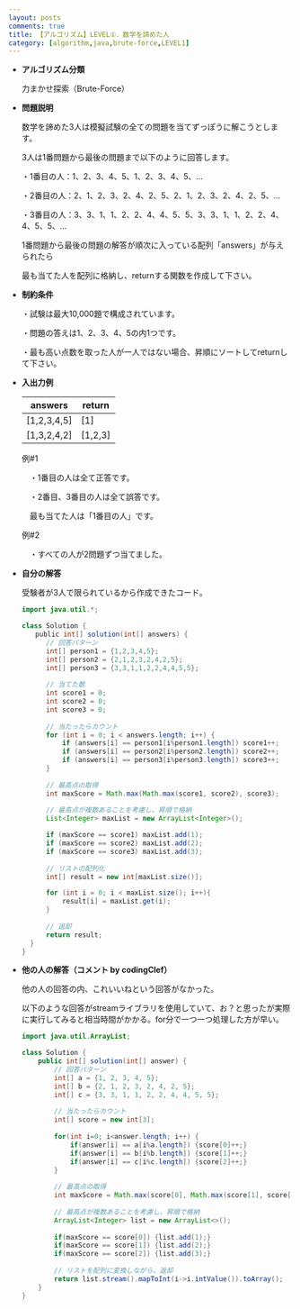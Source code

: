 ```yaml
---
layout: posts
comments: true
title: 【アルゴリズム】LEVEL①．数学を諦めた人
category: [algorithm,java,brute-force,LEVEL1]
---
```


* **アルゴリズム分類**

  力まかせ探索（Brute-Force）

* **問題説明**

  数学を諦めた3人は模擬試験の全ての問題を当てずっぽうに解こうとします。

  3人は1番問題から最後の問題まで以下のように回答します。

  ・1番目の人：1、2、3、4、5、1、2、3、4、5、…

  ・2番目の人：2、1、2、3、2、4、2、5、2、1、2、3、2、4、2、5、…

  ・3番目の人：3、3、1、1、2、2、4、4、5、5、3、3、1、1、2、2、4、4、5、5、…

  1番問題から最後の問題の解答が順次に入っている配列「answers」が与えられたら

  最も当てた人を配列に格納し、returnする関数を作成して下さい。

* **制約条件**

  ・試験は最大10,000題で構成されています。
  
  ・問題の答えは1、2、3、4、5の内1つです。
  
  ・最も高い点数を取った人が一人ではない場合、昇順にソートしてreturnして下さい。
  
* **入出力例**

  | answers     | return  |
  | ----------- | ------- |
  | [1,2,3,4,5] | [1]     |
  | [1,3,2,4,2] | [1,2,3] |

  例#1

  　・1番目の人は全て正答です。

  　・2番目、3番目の人は全て誤答です。
  
  　最も当てた人は「1番目の人」です。
  
  例#2
  
  　・すべての人が2問題ずつ当てました。

* **自分の解答**

  受験者が3人で限られているから作成できたコード。
  
  ```java
  import java.util.*;
  
  class Solution {
  　　public int[] solution(int[] answers) {
        // 回答パターン
        int[] person1 = {1,2,3,4,5};
        int[] person2 = {2,1,2,3,2,4,2,5};
        int[] person3 = {3,3,1,1,2,2,4,4,5,5};
        
        // 当てた数
        int score1 = 0;
        int score2 = 0;
        int score3 = 0;
        
        // 当たったらカウント
        for (int i = 0; i < answers.length; i++) {
            if (answers[i] == person1[i%person1.length]) score1++;
            if (answers[i] == person2[i%person2.length]) score2++;
            if (answers[i] == person3[i%person3.length]) score3++;
        }
        
        // 最高点の取得
        int maxScore = Math.max(Math.max(score1, score2), score3);
        
        // 最高点が複数あることを考慮し、昇順で格納
        List<Integer> maxList = new ArrayList<Integer>();
  
        if (maxScore == score1) maxList.add(1);
        if (maxScore == score2) maxList.add(2);
        if (maxScore == score3) maxList.add(3);
        
        // リストの配列化
        int[] result = new int[maxList.size()];
  
        for (int i = 0; i < maxList.size(); i++){
            result[i] = maxList.get(i);
        }
        
        // 返却
        return result;
    }
  }
  ```
  
* **他の人の解答（コメント by codingClef）**

  他の人の回答の内、これいいねという回答がなかった。
  
  以下のような回答がstreamライブラリを使用していて、お？と思ったが実際に実行してみると相当時間がかかる。for分で一つ一つ処理した方が早い。

  ```java
  import java.util.ArrayList;
  
  class Solution {
      public int[] solution(int[] answer) {
          // 回答パターン
          int[] a = {1, 2, 3, 4, 5};
          int[] b = {2, 1, 2, 3, 2, 4, 2, 5};
          int[] c = {3, 3, 1, 1, 2, 2, 4, 4, 5, 5};
          
          // 当たったらカウント
          int[] score = new int[3];
          
          for(int i=0; i<answer.length; i++) {
              if(answer[i] == a[i%a.length]) {score[0]++;}
              if(answer[i] == b[i%b.length]) {score[1]++;}
              if(answer[i] == c[i%c.length]) {score[2]++;}
          }
          
          // 最高点の取得
          int maxScore = Math.max(score[0], Math.max(score[1], score[2]));
          
          // 最高点が複数あることを考慮し、昇順で格納
          ArrayList<Integer> list = new ArrayList<>();
          
          if(maxScore == score[0]) {list.add(1);}
          if(maxScore == score[1]) {list.add(2);}
          if(maxScore == score[2]) {list.add(3);}
          
          // リストを配列に変換しながら、返却
          return list.stream().mapToInt(i->i.intValue()).toArray();
      }
  }
  ```
